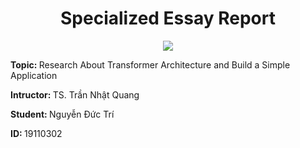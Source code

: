 <div align="center">
    <h1>Specialized Essay Report</h1>
    <img src="https://huongnghiepviet.com/tuyen-sinh/images/truong/71/logo-spk.png" />
</div>
<p><strong>Topic: </strong>Research About Transformer Architecture and Build a Simple Application</p>
<p><strong>Intructor: </strong> TS. Trần Nhật Quang</p>
<p><strong>Student: </strong> Nguyễn Đức Trí</p>
<p><strong>ID: </strong> 19110302</p>